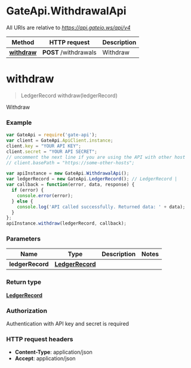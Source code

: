 # GateApi.WithdrawalApi

All URIs are relative to *https://api.gateio.ws/api/v4*

Method | HTTP request | Description
------------- | ------------- | -------------
[**withdraw**](WithdrawalApi.md#withdraw) | **POST** /withdrawals | Withdraw


<a name="withdraw"></a>
# **withdraw**
> LedgerRecord withdraw(ledgerRecord)

Withdraw

### Example
```javascript
var GateApi = require('gate-api');
var client = GateApi.ApiClient.instance;
client.key = "YOUR API KEY";
client.secret = "YOUR API SECRET";
// uncomment the next line if you are using the API with other host
// client.basePath = "https://some-other-hosts";

var apiInstance = new GateApi.WithdrawalApi();
var ledgerRecord = new GateApi.LedgerRecord(); // LedgerRecord | 
var callback = function(error, data, response) {
  if (error) {
    console.error(error);
  } else {
    console.log('API called successfully. Returned data: ' + data);
  }
};
apiInstance.withdraw(ledgerRecord, callback);
```

### Parameters

Name | Type | Description  | Notes
------------- | ------------- | ------------- | -------------
 **ledgerRecord** | [**LedgerRecord**](LedgerRecord.md)|  | 

### Return type

[**LedgerRecord**](LedgerRecord.md)

### Authorization

Authentication with API key and secret is required

### HTTP request headers

 - **Content-Type**: application/json
 - **Accept**: application/json

